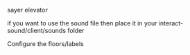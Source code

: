 sayer elevator

if you want to use the sound file then place it in your interact-sound/client/sounds folder

Configure the floors/labels 